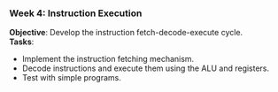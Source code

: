 ### **Week 4: Instruction Execution**
**Objective**: Develop the instruction fetch-decode-execute cycle.  
**Tasks**:
- Implement the instruction fetching mechanism.
- Decode instructions and execute them using the ALU and registers.
- Test with simple programs.
